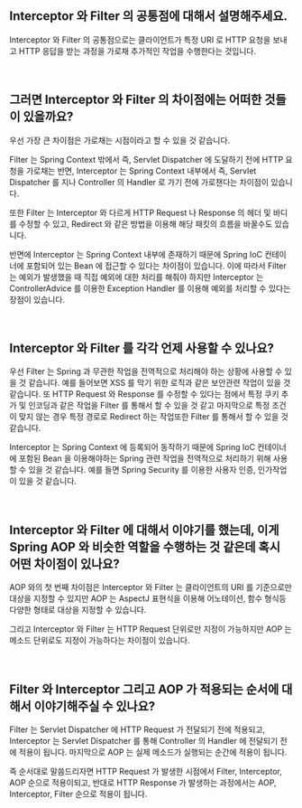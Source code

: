 ## Interceptor 와 Filter 의 공통점에 대해서 설명해주세요.

Interceptor 와 Filter 의 공통점으로는 클라이언트가 특정 URI 로 HTTP 요청을 보내고 HTTP 응답을 받는 과정을 가로채 추가적인 작업을 수행한다는 것입니다.

<br>

## 그러면 Interceptor 와 Filter 의 차이점에는 어떠한 것들이 있을까요?

우선 가장 큰 차이점은 가로채는 시점이라고 할 수 있을 것 같습니다.

Filter 는 Spring Context 밖에서 즉, Servlet Dispatcher 에 도달하기 전에 HTTP 요청을 가로채는 반면, Interceptor 는 Spring Context 내부에서 즉, Servlet Dispatcher 를 지나 Controller 의 Handler 로 가기 전에 가로챈다는 차이점이 있습니다.

또한 Filter 는 Interceptor 와 다르게 HTTP Request 나 Response 의 헤더 및 바디를 수정할 수 있고, Redirect 와 같은 방법을 이용해 해당 패킷의 흐름을 바꿀수도 있습니다.

반면에 Interceptor 는 Spring Context 내부에 존재하기 때문에 Spring IoC 컨테이너에 포함되어 있는 Bean 에 접근할 수 있다는 차이점이 있습니다. 이에 따라서 Filter 는 예외가 발생했을 때 직접 예외에 대한 처리를 해줘야 하지만 Interceptor 는 ControllerAdvice 를 이용한 Exception Handler 를 이용해 예외를 처리할 수 있다는 장점이 있습니다.

<br>

## Interceptor 와 Filter 를 각각 언제 사용할 수 있나요?

우선 Filter 는 Spring 과 무관한 작업을 전역적으로 처리해야 하는 상황에 사용할 수 있을 것 같습니다. 예를 들어보면 XSS 를 막기 위한 로직과 같은 보안관련 작업이 있을 것 같습니다. 또 HTTP Request 와 Response 를 수정할 수 있다는 점에서 특정 쿠키 추가 및 인코딩과 같은 작업을 Filter 를 통해서 할 수 있을 것 같고 마지막으로 특정 조건이 맞지 않는 경우 특정 경로로 Redirect 하는 작업또한 Filter 를 통해서 할 수 있을 것 같습니다.

Interceptor 는 Spring Context 에 등록되어 동작하기 때문에 Spring IoC 컨테이너에 포함된 Bean 을 이용해야하는 Spring 관련 작업을 전역적으로 처리하기 위해 사용할 수 있을 것 같습니다. 예를 들면 Spring Security 를 이용한 사용자 인증, 인가작업이 있을 것 같습니다.

<br>

## Interceptor 와 Filter 에 대해서 이야기를 했는데, 이게 Spring AOP 와 비슷한 역할을 수행하는 것 같은데 혹시 어떤 차이점이 있나요?

AOP 와의 첫 번째 차이점은 Interceptor 와 Filter 는 클라이언트의 URI 를 기준으로만 대상을 지정할 수 있지만 AOP 는 AspectJ 표현식을 이용해 어노테이션, 함수 형식등 다양한 형태로 대상을 지정할 수 있습니다.

그리고 Interceptor 와 Filter 는 HTTP Request 단위로만 지정이 가능하지만 AOP 는 메소드 단위로도 지정이 가능하다는 차이점이 있습니다.

<br>

## Filter 와 Interceptor 그리고 AOP 가 적용되는 순서에 대해서 이야기해주실 수 있나요?

Filter 는 Servlet Dispatcher 에 HTTP Request 가 전달되기 전에 적용되고, Interceptor 는 Servlet Dispatcher 를 통해 Controller 의 Handler 에 전달되기 전에 적용이 됩니다. 마지막으로 AOP 는 실제 메소드가 실행되는 순간에 적용이 됩니다.

즉 순서대로 말씀드리자면 HTTP Request 가 발생한 시점에서 Filter, Interceptor, AOP 순으로 적용이되고, 반대로 HTTP Response 가 발생하는 과정에서는 AOP, Interceptor, Filter 순으로 적용이 됩니다.
